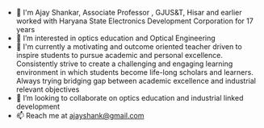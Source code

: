 - 👋 I'm Ajay Shankar, Associate Professor , GJUS&T, Hisar and earlier worked with Haryana State Electronics Development Corporation for 17 years
- 👀 I’m interested in optics education and Optical Engineering
- 🌱 I'm currently a motivating and outcome oriented teacher driven to inspire students to pursue academic and personal excellence. 
   Consistently strive to create a challenging and engaging learning environment in which students become life-long scholars and learners. 
   Always trying bridging gap between academic excellence and industrial relevant objectives
- 💞️ I’m looking to collaborate on optics education and industrial linked development
- 📫 Reach me at ajayshank@gmail.com

<!---
ajayshankar62/ajayshankar62 is a ✨ special ✨ repository because its `README.md` (this file) appears on your GitHub profile.
You can click the Preview link to take a look at your changes.
--->
